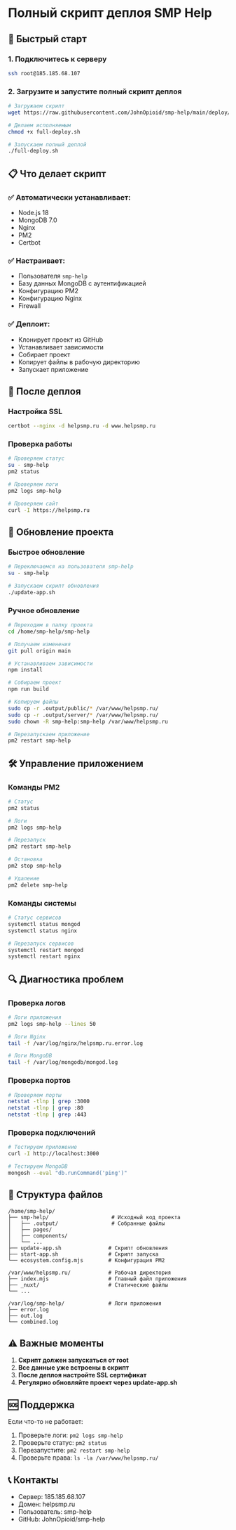 # Полный скрипт деплоя SMP Help

## 🚀 Быстрый старт

### 1. Подключитесь к серверу
```bash
ssh root@185.185.68.107
```

### 2. Загрузите и запустите полный скрипт деплоя
```bash
# Загружаем скрипт
wget https://raw.githubusercontent.com/JohnOpioid/smp-help/main/deploy/full-deploy.sh

# Делаем исполняемым
chmod +x full-deploy.sh

# Запускаем полный деплой
./full-deploy.sh
```

## 📋 Что делает скрипт

### ✅ Автоматически устанавливает:
- Node.js 18
- MongoDB 7.0
- Nginx
- PM2
- Certbot

### ✅ Настраивает:
- Пользователя `smp-help`
- Базу данных MongoDB с аутентификацией
- Конфигурацию PM2
- Конфигурацию Nginx
- Firewall

### ✅ Деплоит:
- Клонирует проект из GitHub
- Устанавливает зависимости
- Собирает проект
- Копирует файлы в рабочую директорию
- Запускает приложение

## 🔧 После деплоя

### Настройка SSL
```bash
certbot --nginx -d helpsmp.ru -d www.helpsmp.ru
```

### Проверка работы
```bash
# Проверяем статус
su - smp-help
pm2 status

# Проверяем логи
pm2 logs smp-help

# Проверяем сайт
curl -I https://helpsmp.ru
```

## 🔄 Обновление проекта

### Быстрое обновление
```bash
# Переключаемся на пользователя smp-help
su - smp-help

# Запускаем скрипт обновления
./update-app.sh
```

### Ручное обновление
```bash
# Переходим в папку проекта
cd /home/smp-help/smp-help

# Получаем изменения
git pull origin main

# Устанавливаем зависимости
npm install

# Собираем проект
npm run build

# Копируем файлы
sudo cp -r .output/public/* /var/www/helpsmp.ru/
sudo cp -r .output/server/* /var/www/helpsmp.ru/
sudo chown -R smp-help:smp-help /var/www/helpsmp.ru

# Перезапускаем приложение
pm2 restart smp-help
```

## 🛠️ Управление приложением

### Команды PM2
```bash
# Статус
pm2 status

# Логи
pm2 logs smp-help

# Перезапуск
pm2 restart smp-help

# Остановка
pm2 stop smp-help

# Удаление
pm2 delete smp-help
```

### Команды системы
```bash
# Статус сервисов
systemctl status mongod
systemctl status nginx

# Перезапуск сервисов
systemctl restart mongod
systemctl restart nginx
```

## 🔍 Диагностика проблем

### Проверка логов
```bash
# Логи приложения
pm2 logs smp-help --lines 50

# Логи Nginx
tail -f /var/log/nginx/helpsmp.ru.error.log

# Логи MongoDB
tail -f /var/log/mongodb/mongod.log
```

### Проверка портов
```bash
# Проверяем порты
netstat -tlnp | grep :3000
netstat -tlnp | grep :80
netstat -tlnp | grep :443
```

### Проверка подключений
```bash
# Тестируем приложение
curl -I http://localhost:3000

# Тестируем MongoDB
mongosh --eval "db.runCommand('ping')"
```

## 📁 Структура файлов

```
/home/smp-help/
├── smp-help/                    # Исходный код проекта
│   ├── .output/                 # Собранные файлы
│   ├── pages/
│   ├── components/
│   └── ...
├── update-app.sh               # Скрипт обновления
├── start-app.sh                # Скрипт запуска
└── ecosystem.config.mjs        # Конфигурация PM2

/var/www/helpsmp.ru/            # Рабочая директория
├── index.mjs                   # Главный файл приложения
├── _nuxt/                      # Статические файлы
└── ...

/var/log/smp-help/              # Логи приложения
├── error.log
├── out.log
└── combined.log
```

## ⚠️ Важные моменты

1. **Скрипт должен запускаться от root**
2. **Все данные уже встроены в скрипт**
3. **После деплоя настройте SSL сертификат**
4. **Регулярно обновляйте проект через update-app.sh**

## 🆘 Поддержка

Если что-то не работает:

1. Проверьте логи: `pm2 logs smp-help`
2. Проверьте статус: `pm2 status`
3. Перезапустите: `pm2 restart smp-help`
4. Проверьте права: `ls -la /var/www/helpsmp.ru/`

## 📞 Контакты

- Сервер: 185.185.68.107
- Домен: helpsmp.ru
- Пользователь: smp-help
- GitHub: JohnOpioid/smp-help

